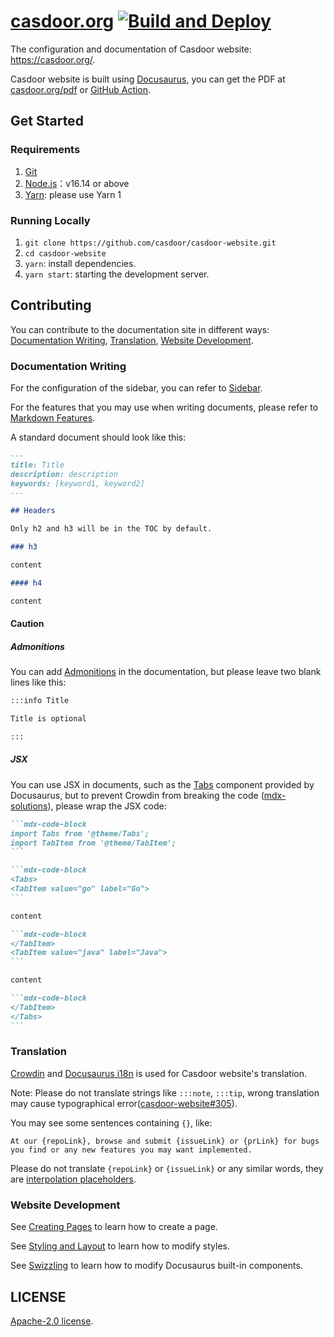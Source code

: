 # [casdoor.org](https://casdoor.org) [![Build and Deploy](https://github.com/casdoor/casdoor-website/actions/workflows/master.yml/badge.svg)](https://github.com/casdoor/casdoor-website/actions/workflows/master.yml)

The configuration and documentation of Casdoor website: <https://casdoor.org/>.

Casdoor website is built using [Docusaurus](https://docusaurus.io/), you can get the PDF at [casdoor.org/pdf](https://casdoor.org/pdf/) or [GitHub Action](https://github.com/casdoor/casdoor-website/actions/workflows/master.yml).

## Get Started

### Requirements

1. [Git](https://git-scm.com/downloads)
2. [Node.js](https://nodejs.org/en/download/)：v16.14 or above
3. [Yarn](https://classic.yarnpkg.com/en/docs/install): please use Yarn 1

### Running Locally

1. `git clone https://github.com/casdoor/casdoor-website.git`
2. `cd casdoor-website`
3. `yarn`: install dependencies.
4. `yarn start`: starting the development server.

## Contributing

You can contribute to the documentation site in different ways: [Documentation Writing](#documentation-writing), [Translation](#translation), [Website Development](#website-development).

### Documentation Writing

For the configuration of the sidebar, you can refer to [Sidebar](https://docusaurus.io/docs/sidebar).

For the features that you may use when writing documents, please refer to [Markdown Features](https://docusaurus.io/docs/markdown-features).

A standard document should look like this:

````md
---
title: Title
description: description
keywords: [keyword1, keyword2]
---

## Headers

Only h2 and h3 will be in the TOC by default.

### h3

content

#### h4

content

````

#### Caution

##### Admonitions

You can add [Admonitions](https://docusaurus.io/docs/markdown-features/admonitions) in the documentation, but please leave two blank lines like this:

```md
:::info Title

Title is optional

:::
```

##### JSX

You can use JSX in documents, such as the [Tabs](https://docusaurus.io/docs/markdown-features/tabs) component provided by Docusaurus, but to prevent Crowdin from breaking the code ([mdx-solutions](https://docusaurus.io/docs/i18n/crowdin#mdx-solutions)), please wrap the JSX code:

````md
```mdx-code-block
import Tabs from '@theme/Tabs';
import TabItem from '@theme/TabItem';
```

```mdx-code-block
<Tabs>
<TabItem value="go" label="Go">
```

content

```mdx-code-block
</TabItem>
<TabItem value="java" label="Java">
```

content

```mdx-code-block
</TabItem>
</Tabs>
```

````

### Translation

[Crowdin](https://crowdin.com/project/casdoor-website) and [Docusaurus i18n](https://docusaurus.io/docs/i18n/introduction) is used for Casdoor website's translation.

Note: Please do not translate strings like `:::note`, `:::tip`, wrong translation may cause typographical error([casdoor-website#305](https://github.com/casdoor/casdoor-website/issues/305)).

You may see some sentences containing `{}`, like:

```text
At our {repoLink}, browse and submit {issueLink} or {prLink} for bugs you find or any new features you may want implemented.
```

Please do not translate `{repoLink}` or `{issueLink}` or any similar words, they are [interpolation placeholders](https://docusaurus.io/docs/docusaurus-core#translate-props).

### Website Development

See [Creating Pages](https://docusaurus.io/docs/creating-pages) to learn how to create a page.

See [Styling and Layout](https://docusaurus.io/docs/styling-layout) to learn how to modify styles.

See [Swizzling](https://docusaurus.io/docs/swizzling) to learn how to modify Docusaurus built-in components.

## LICENSE

[Apache-2.0 license](./LICENSE).
